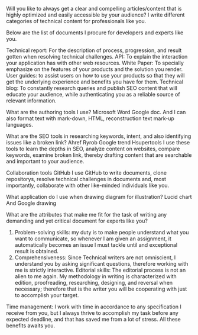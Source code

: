 Will you like to always get a clear and compelling articles/content that is highly optimized and easily accessible by your audience?  I write different categories of technical content for professionals like you.

Below are the list of documents I procure for developers and experts like you.


Technical report: For the description of process, progression, and result gotten when resolving technical challenges.
API: To explain the interaction your application has with other web resources.
White Paper: To specially emphasize on the features of your products and the solution you render. 
User guides: to assist users on how to use your products so that they will get the underlying experience and benefits you have for them. 
Technical blog: To constantly research queries and publish SEO content that will educate your audience, while authenticating you as a reliable source of relevant information.

What are the authoring tools I use?
Microsoft Word 
Google doc. 
And I can also format text with mark-down, HTML, reconstruction text mark-up languages. 

What are the SEO tools in researching keywords, intent, and also identifying issues like a broken link? 
Ahref 
Ryrob
Google trend 
Hsupertools 
I use these tools to learn the depths in SEO, analyze content on websites, compare keywords, examine broken link, thereby drafting content that are searchable and important to your audience. 

Collaboration tools 
GitHub
I use GitHub to write documents, clone repositorys, resolve technical challenges in documents and, most importantly, collaborate with other like-minded individuals like you. 

What application do I use when drawing diagram for illustration? 
Lucid chart
 And Google drawing

What are the attributes that make me fit for the task of writing any demanding and yet critical document for experts like you?

1. Problem-solving skills: my duty is to make people understand what you want to communicate, so whenever I am given an assignment, it automatically becomes an issue I must tackle until and exceptional result is obtained.
2. Comprehensiveness: Since Technical writers are not omniscient, I understand you by asking significant questions, therefore working with me is strictly interactive.
Editorial skills: The editorial process is not an alien to me again. My methodology in writing is characterized with edition, proofreading, researching, designing, and reversal when necessary; therefore that is the writer you will be cooperating with just to accomplish your target.

Time management: I work with time in accordance to any specification I receive from you, but I always thrive to accomplish my task before any expected deadline, and that has saved me from a lot of stress. All these benefits awaits you.
 
